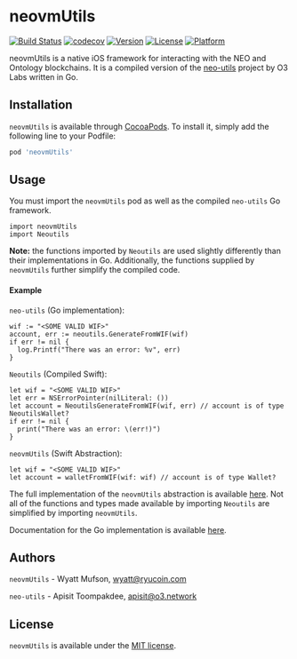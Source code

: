 # neovmUtils

[![Build Status](https://travis-ci.com/Ryucoin/neovm-utils.svg?branch=master)](https://travis-ci.com/Ryucoin/neovm-utils)
[![codecov](https://codecov.io/gh/Ryucoin/neovm-utils/branch/master/graph/badge.svg)](https://codecov.io/gh/Ryucoin/neovm-utils)
[![Version](https://img.shields.io/cocoapods/v/neovmUtils.svg?style=flat)](https://cocoapods.org/pods/neovmUtils)
[![License](https://img.shields.io/cocoapods/l/neovmUtils.svg?style=flat)](https://cocoapods.org/pods/neovmUtils)
[![Platform](https://img.shields.io/cocoapods/p/neovmUtils.svg?style=flat)](https://cocoapods.org/pods/neovmUtils)

neovmUtils is a native iOS framework for interacting with the NEO and Ontology blockchains. It is a compiled version of the [neo-utils](https://github.com/O3Labs/neo-utils) project by O3 Labs written in Go.

## Installation

`neovmUtils` is available through [CocoaPods](https://cocoapods.org). To install
it, simply add the following line to your Podfile:

```ruby
pod 'neovmUtils'
```

## Usage

You must import the `neovmUtils` pod as well as the compiled `neo-utils` Go framework.

```
import neovmUtils
import Neoutils
```

**Note:** the functions imported by `Neoutils` are used slightly differently than their implementations in Go. Additionally, the functions supplied by `neovmUtils` further simplify the compiled code.

#### Example

`neo-utils` (Go implementation):

```
wif := "<SOME VALID WIF>"
account, err := neoutils.GenerateFromWIF(wif)
if err != nil {
  log.Printf("There was an error: %v", err)
}
```  

`Neoutils` (Compiled Swift):

```
let wif = "<SOME VALID WIF>"
let err = NSErrorPointer(nilLiteral: ())
let account = NeoutilsGenerateFromWIF(wif, err) // account is of type NeoutilsWallet?
if err != nil {
  print("There was an error: \(err!)")
}
```

`neovmUtils` (Swift Abstraction):

```
let wif = "<SOME VALID WIF>"
let account = walletFromWIF(wif: wif) // account is of type Wallet?
```

The full implementation of the `neovmUtils` abstraction is available [here](https://github.com/Ryucoin/neovm-utils/blob/master/neovmUtils/Classes/neovm.swift). Not all of the functions and types made available by importing `Neoutils` are simplified by importing `neovmUtils`.

Documentation for the Go implementation is available [here](https://github.com/O3Labs/neo-utils/blob/master/neoutils/README.md).

## Authors

`neovmUtils` - Wyatt Mufson, wyatt@ryucoin.com

`neo-utils` - Apisit Toompakdee, apisit@o3.network

## License

`neovmUtils` is available under the [MIT license](./LICENSE).
